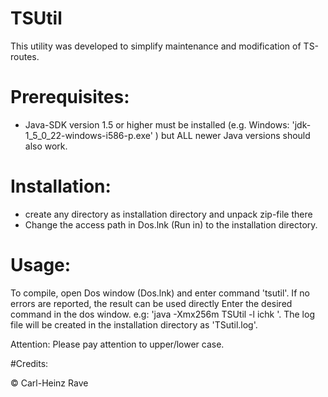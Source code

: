 # TSUtil
 This utility was developed to simplify maintenance and modification of TS-routes.

# Prerequisites:
- Java-SDK version 1.5 or higher must be installed (e.g. Windows: 'jdk-1_5_0_22-windows-i586-p.exe' )
	but ALL newer Java versions should also work.

# Installation:
- create any directory as installation directory and unpack zip-file there
- Change the access path in Dos.lnk (Run in) to the installation directory.


# Usage:

To compile, open Dos window (Dos.lnk) and enter command 'tsutil'. If no errors are reported,
the result can be used directly Enter the desired command in the dos window. e.g:
'java -Xmx256m TSUtil -l ichk <path>'.
The log file will be created in the installation directory as 'TSutil.log'.

Attention: Please pay attention to upper/lower case.

#Credits:

© Carl-Heinz Rave
